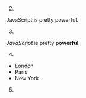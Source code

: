 2.
<!DOCTYPE html>
<html>
<head>
  <meta charset="utf-8">
  <title>JS Bin</title>
    <style>
@import url(https://fonts.googleapis.com/css?family=Roboto+Condensed:400,400italic,300italic,300,700,700italic);
    
    * {
      font-family: 'Roboto Condensed', sans-serif;
    }
    
    h1 {
      font-weight: 500;
    }
    
    img {
      height: 400px;
      float: left;
      margin: 0 10px 0 0;
    }
    
    .fact {
      background-color: yellow;
    }
    
    footer {
      background-color: black;
      color: white;
      padding: 20px;
    }
  </style>
  <script>
    
    setTimeout(function () {
var getP = document.querySelector("p");
var getText = getP.firstChild;
var value = getText.nodeValue;

console.log(value);
      
          }, 0);

</script>

</head>
<body>
<div
     ><p>JavaScript is pretty powerful.</p>
</div>
</body>
</html>

3.

<!DOCTYPE html>
<html>
<head>
  <meta charset="utf-8">
  <title>JS Bin</title>
    <style>
@import url(https://fonts.googleapis.com/css?family=Roboto+Condensed:400,400italic,300italic,300,700,700italic);
    
    * {
      font-family: 'Roboto Condensed', sans-serif;
    }
    
    h1 {
      font-weight: 500;
    }
    
    img {
      height: 400px;
      float: left;
      margin: 0 10px 0 0;
    }
    
    .fact {
      background-color: yellow;
    }
    
    footer {
      background-color: black;
      color: white;
      padding: 20px;
    }
  </style>
  <script>
    
    setTimeout(function () {
var getDiv = document.querySelector("div");
var getP = getDiv.firstChild;
var value = getP.textContent;

console.log(value);
      
          }, 0);

</script>

</head>
<body>
 <div
 ><p><em>JavaScript</em> is pretty <strong>powerful</strong>.</p>
</div>
</body>
</html>

4.

<!DOCTYPE html>
<html>
<head>
  <meta charset="utf-8">
  <title>JS Bin</title>
  <script>
        setTimeout(function () {
    
var text;
var links;          
    var getUnorderedListArray = document.querySelectorAll("li");
    
   for (counter=0; counter < getUnorderedListArray.length; counter=counter+1) {
          
text = getUnorderedListArray[counter].textContent;
getUnorderedListArray[counter].removeChild(getUnorderedListArray[counter].firstChild);
var a = document.createElement("a");
var aClass = a.setAttribute("href", links[counter]);     
var newText = document.createTextNode(text);
a.appendChild(newText);
getUnorderedListArray[counter].appendChild(a);     
        }
          
              }, 0);
  </script>
</head>
<body>
<ul><li>London</li>
  <li>Paris</li>
  <li>New York</li>
</ul>
</body>
</html>

5.

<!DOCTYPE html>
<html>
<head>
  <meta charset="utf-8">
  <title>JS Bin</title>
  <script>
        setTimeout(function () {
              
    var getUnorderedListArray = document.querySelectorAll("li");
    
   for (counter=1; counter < getUnorderedListArray.length; counter=counter+2) {
     

var liClass = getUnorderedListArray[counter].setAttribute("class", "highlight");        
        }
          
              }, 0);
  </script>
  <style>
    .highlight {
      background-color: orange;
    }
</head>
<body>
<ul>
  <li class="based-in">London</li>
  <li class="visited">San Francisco</li>
  <li>Paris</li>
  <li>Tokyo</li>
  <li class="going-to">New York</li>
</ul>
</ul>
</body>
</html>

6.

<!DOCTYPE html>
<html>
<head>
  <meta charset="utf-8">
  <title>JS Bin</title>
  <style>
    .highlight {
      background-color: yellow;
    }
  </style>
  <script>
        setTimeout(function () {
   
  var sum =0;
  var images = [
  'http://valuestockphoto.com/freehighresimages/roast_veg_DSC2834.jpg',
  'http://valuestockphoto.com/freehighresimages/snowy_trees1995.jpg',
  'http://valuestockphoto.com/freehighresimages/nt_alice_springs140362.jpg',
  'http://valuestockphoto.com/freehighresimages/diwali_deepavali_DSC2292.jpg'
    ];
        var createImage = document.createElement("img");
        var imgSrc = createImage.setAttribute("src", images[sum]);
        var imgAlt = createImage.setAttribute("alt", "NO PICTURE");
        var imgWidth = createImage.setAttribute("width", "100%");
          
        function work () {  
        

        var imgSrc = createImage.setAttribute("src", images[sum]);
        document.body.appendChild(createImage);
        sum =  sum + 1
        if (sum>=images.length) {
          sum = 0
        }
        }

 var intervalID = window.setInterval(work, 5000);

              }, 0);
    
  </script>
</head>
<body>

</body>
</html>